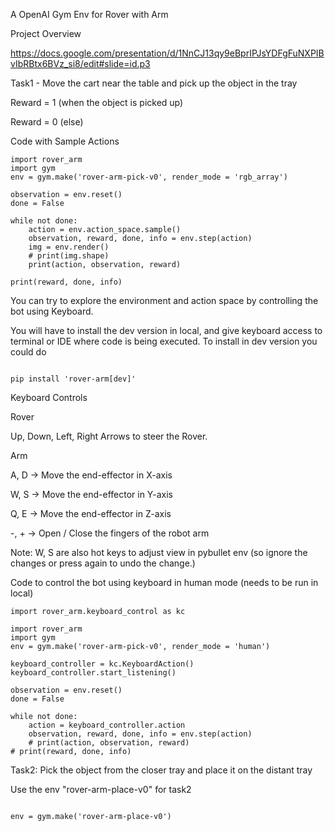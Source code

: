 A OpenAI Gym Env for Rover with Arm

Project Overview

https://docs.google.com/presentation/d/1NnCJ13qy9eBprIPJsYDFgFuNXPIBvIbRBtx6BVz_si8/edit#slide=id.p3

Task1 - Move the cart near the table and pick up the object in the tray

Reward = 1 (when the object is picked up)

Reward = 0 (else)


Code with Sample Actions
```
import rover_arm
import gym
env = gym.make('rover-arm-pick-v0', render_mode = 'rgb_array')

observation = env.reset()
done = False

while not done:
    action = env.action_space.sample()
    observation, reward, done, info = env.step(action)
    img = env.render()
    # print(img.shape)
    print(action, observation, reward)
    
print(reward, done, info)
```

You can try to explore the environment and action space by controlling the bot using Keyboard.

You will have to install the dev version in local, and give keyboard access to terminal or IDE where code is being executed. To install in dev version you could do

```

pip install 'rover-arm[dev]'

```


Keyboard Controls


Rover

Up, Down, Left, Right Arrows to steer the Rover.  


Arm

A, D -> Move the end-effector in X-axis

W, S -> Move the end-effector in Y-axis

Q, E -> Move the end-effector in Z-axis

-, + -> Open / Close the fingers of the robot arm

Note: W, S are also hot keys to adjust view in pybullet env (so ignore the changes or press again to undo the change.)


Code to control the bot using keyboard in human mode (needs to be run in local)


```
import rover_arm.keyboard_control as kc

import rover_arm
import gym
env = gym.make('rover-arm-pick-v0', render_mode = 'human')

keyboard_controller = kc.KeyboardAction()
keyboard_controller.start_listening()

observation = env.reset()
done = False

while not done:
    action = keyboard_controller.action
    observation, reward, done, info = env.step(action)
    # print(action, observation, reward)
# print(reward, done, info)
```


Task2: Pick the object from the closer tray and place it on the distant tray 

Use the env "rover-arm-place-v0" for task2

```

env = gym.make('rover-arm-place-v0')

```